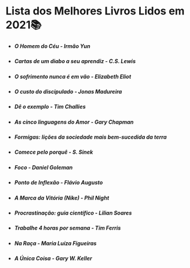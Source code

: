 # Lista dos Melhores Livros Lidos em 2021:books:

- ##### O Homem do Céu - Irmão Yun

- ##### Cartas de um diabo a seu aprendiz - C.S. Lewis

- ##### O sofrimento nunca é em vão - Elizabeth Eliot

- ##### O custo do discipulado - Jonas Madureira

- ##### Dê o exemplo - Tim Challies

- ##### As cinco linguagens do Amor - Gary Chapman

- ##### Formigas: lições da sociedade mais bem-sucedida da terra

- ##### Comece pelo porquê - S. Sinek

- ##### Foco - Daniel Goleman

- ##### Ponto de Inflexão - Flávio Augusto

- ##### A Marca da Vitória (Nike) - Phil Night

- ##### Procrastinação: guia científico - Lilian Soares

- ##### Trabalhe 4 horas por semana - Tim Ferris

- ##### Na Raça - Maria Luíza Figueiras

- ##### A Única Coisa - Gary W. Keller